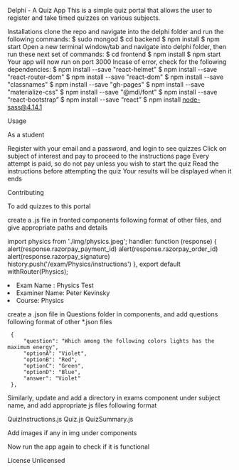 Delphi - A Quiz App
This is a simple quiz portal that allows the user to register and take timed quizzes on various subjects.

Installations
clone the repo and navigate into the delphi folder and run the following commands:
$ sudo mongod
$ cd backend
$ npm install 
$ npm start
Open a new terminal window/tab and navigate into delphi folder, then run these next set of commands:
$ cd frontend
$ npm install
$ npm start
Your app will now run on port 3000
Incase of error, check for the following dependencies:
$ npm install --save "react-helmet"
$ npm install --save "react-router-dom"
$ npm install --save "react-dom"
$ npm install --save "classnames"
$ npm install --save "gh-pages"
$ npm install --save "materialize-css"
$ npm install --save "@mdi/font"
$ npm install --save “react-bootstrap”
$ npm install --save “react”
$ npm install node-sass@4.14.1

Usage

As a student

Register with your email and a password, and login to see quizzes
Click on subject of interest and pay to proceed to the instructions page
Every attempt is paid, so do not pay unless you wish to start the quiz
Read the instructions before attempting the quiz
Your results will be displayed when it ends


Contributing

To add quizzes to this portal

create a .js file in fronted components following format of other files, and give appropriate paths and details

import physics from './img/physics.jpeg';
handler: function (response) {
	alert(response.razorpay_payment_id)
	alert(response.razorpay_order_id)
        alert(response.razorpay_signature)
        history.push('/exam/Physics/instructions')
},
export default withRouter(Physics);
<li>
    <span className="title-span">Exam Name : </span>
    <span className="info-span" style={{color:"rgb(77,77,77)"}}>Physics Test</span>
</li>
<li>
    <span className="title-span">Examiner Name:</span>
    <span className="info-span" style={{color:"rgb(77,77,77)"}}>Peter Kevinsky</span>
</li>
<li>
    <span className="title-span">Course: </span>
    <span className="info-span" style={{color:"rgb(77,77,77)"}}>Physics</span>
</li>


create a .json file in Questions folder in components, and add questions following format of other *.json files

     {
         "question": "Which among the following colors lights has the maximum energy",
         "optionA": "Violet",
         "optionB": "Red",
         "optionC": "Green",
         "optionD": "Blue",
         "answer": "Violet"               
     },

Similarly, update and add a directory in exams component under subject name, and add appropriate js files following format

QuizInstructions.js  Quiz.js  QuizSummary.js


Add images if any in img under components


Now run the app again to check if it is functional



License
Unlicensed
